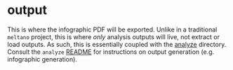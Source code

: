 # output

This is where the infographic PDF will be exported.
Unlike in a traditional `meltano` project, this is where _only_ analysis outputs will live, not
extract or load outputs. As such, this is essentially coupled with the [analyze](../analyze/)
directory. Consult the `analyze` [README](../analyze/README.md) for instructions on output generation
(e.g. infographic generation).
